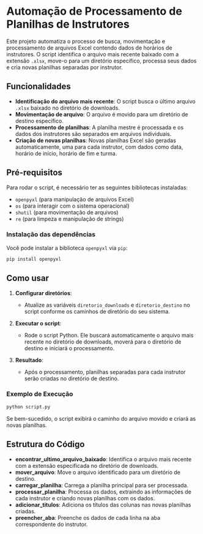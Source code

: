 
# Automação de Processamento de Planilhas de Instrutores

Este projeto automatiza o processo de busca, movimentação e processamento de arquivos Excel contendo dados de horários de instrutores. O script identifica o arquivo mais recente baixado com a extensão `.xlsx`, move-o para um diretório específico, processa seus dados e cria novas planilhas separadas por instrutor.

## Funcionalidades

- **Identificação do arquivo mais recente**: O script busca o último arquivo `.xlsx` baixado no diretório de downloads.
- **Movimentação de arquivo**: O arquivo é movido para um diretório de destino específico.
- **Processamento de planilhas**: A planilha mestre é processada e os dados dos instrutores são separados em arquivos individuais.
- **Criação de novas planilhas**: Novas planilhas Excel são geradas automaticamente, uma para cada instrutor, com dados como data, horário de início, horário de fim e turma.

## Pré-requisitos

Para rodar o script, é necessário ter as seguintes bibliotecas instaladas:

- `openpyxl` (para manipulação de arquivos Excel)
- `os` (para interagir com o sistema operacional)
- `shutil` (para movimentação de arquivos)
- `re` (para limpeza e manipulação de strings)

### Instalação das dependências

Você pode instalar a biblioteca `openpyxl` via `pip`:

```bash
pip install openpyxl
```

## Como usar

1. **Configurar diretórios**:
   - Atualize as variáveis `diretorio_downloads` e `diretorio_destino` no script conforme os caminhos de diretório do seu sistema.
   
2. **Executar o script**:
   - Rode o script Python. Ele buscará automaticamente o arquivo mais recente no diretório de downloads, moverá para o diretório de destino e iniciará o processamento.
   
3. **Resultado**:
   - Após o processamento, planilhas separadas para cada instrutor serão criadas no diretório de destino.

### Exemplo de Execução

```bash
python script.py
```

Se bem-sucedido, o script exibirá o caminho do arquivo movido e criará as novas planilhas.

## Estrutura do Código

- **encontrar_ultimo_arquivo_baixado**: Identifica o arquivo mais recente com a extensão especificada no diretório de downloads.
- **mover_arquivo**: Move o arquivo identificado para um diretório de destino.
- **carregar_planilha**: Carrega a planilha principal para ser processada.
- **processar_planilha**: Processa os dados, extraindo as informações de cada instrutor e criando novas planilhas com os dados.
- **adicionar_titulos**: Adiciona os títulos das colunas nas novas planilhas criadas.
- **preencher_aba**: Preenche os dados de cada linha na aba correspondente do instrutor.


